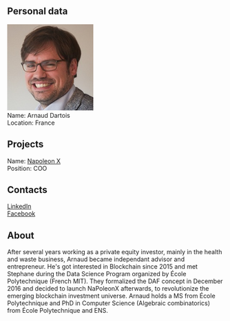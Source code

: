 ## Personal data
![arnaud dartois photo](photo/arnaud_dartois.jpg)  
Name:   Arnaud Dartois  
Location: France    
## Projects 
Name: [Napoleon X](../projects/napoleon_x.md)  
Position: COO   
## Contacts
[LinkedIn](https://www.linkedin.com/in/arnaud-dartois-036a10/)     
[Facebook](https://www.facebook.com/arnaud1978)
## About
After several years working as a private equity investor, mainly in the health and waste business, Arnaud became independant advisor and entrepreneur. He's got interested in Blockchain since 2015 and met Stephane during the Data Science Program organized by École Polytechnique (French MIT). They formalized the DAF concept in December 2016 and decided to launch NaPoleonX afterwards, to revolutionize the emerging blockchain investment universe. Arnaud holds a MS from École Polytechnique and PhD in Computer Science (Algebraic combinatorics) from École Polytechnique and ENS.
